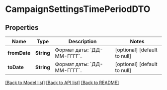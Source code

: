 # CampaignSettingsTimePeriodDTO
## Properties

| Name | Type | Description | Notes |
|------------ | ------------- | ------------- | -------------|
| **fromDate** | **String** | Формат даты: &#x60;ДД-ММ-ГГГГ&#x60;.  | [optional] [default to null] |
| **toDate** | **String** | Формат даты: &#x60;ДД-ММ-ГГГГ&#x60;.  | [optional] [default to null] |

[[Back to Model list]](../README.md#documentation-for-models) [[Back to API list]](../README.md#documentation-for-api-endpoints) [[Back to README]](../README.md)

